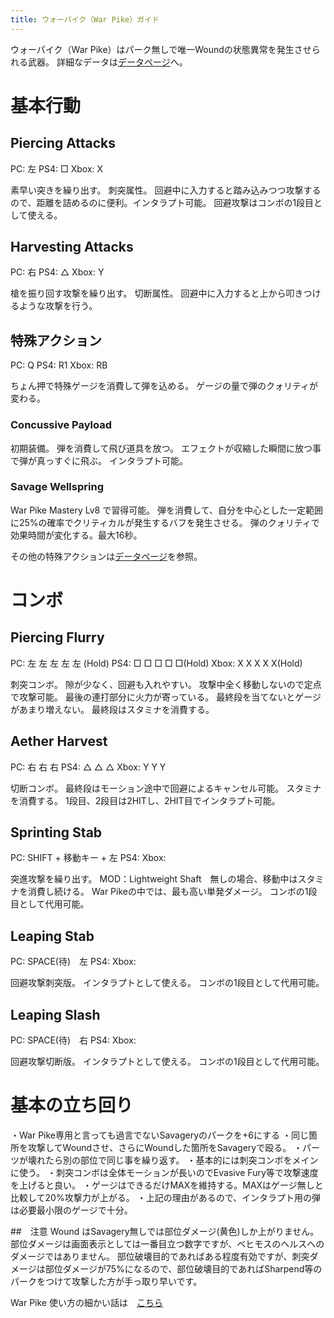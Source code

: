 ```yaml
---
title: ウォーパイク（War Pike）ガイド
---
```

ウォーパイク（War Pike）はパーク無しで唯一Woundの状態異常を発生させられる武器。
詳細なデータは[データページ](/data/warpike)へ。

# 基本行動

## Piercing Attacks

PC: 左
PS4: □
Xbox: X

素早い突きを繰り出す。
刺突属性。
回避中に入力すると踏み込みつつ攻撃するので、距離を詰めるのに便利。インタラプト可能。
回避攻撃はコンボの1段目として使える。

## Harvesting Attacks

PC: 右
PS4: △
Xbox: Y

槍を振り回す攻撃を繰り出す。
切断属性。
回避中に入力すると上から叩きつけるような攻撃を行う。

## 特殊アクション

PC: Q
PS4: R1
Xbox: RB

ちょん押で特殊ゲージを消費して弾を込める。
ゲージの量で弾のクォリティが変わる。

### Concussive Payload

初期装備。
弾を消費して飛び道具を放つ。
エフェクトが収縮した瞬間に放つ事で弾が真っすぐに飛ぶ。
インタラプト可能。

### Savage Wellspring

War Pike Mastery Lv8 で習得可能。
弾を消費して、自分を中心とした一定範囲に25%の確率でクリティカルが発生するバフを発生させる。
弾のクォリティで効果時間が変化する。最大16秒。

その他の特殊アクションは[データページ](/data/sword)を参照。

# コンボ

## Piercing Flurry

PC: 左 左 左 左 左
(Hold)
PS4: □ □ □ □ □(Hold)
Xbox: X X X X X(Hold)

刺突コンボ。
隙が少なく、回避も入れやすい。
攻撃中全く移動しないので定点で攻撃可能。
最後の連打部分に火力が寄っている。
最終段を当てないとゲージがあまり増えない。
最終段はスタミナを消費する。

## Aether Harvest

PC: 右 右 右
PS4: △ △ △
Xbox: Y Y Y

切断コンボ。
最終段はモーション途中で回避によるキャンセル可能。
スタミナを消費する。
1段目、2段目は2HITし、2HIT目でインタラプト可能。

## Sprinting Stab

PC: SHIFT + 移動キー + 左
PS4: 
Xbox: 

突進攻撃を繰り出す。
MOD：Lightweight Shaft　無しの場合、移動中はスタミナを消費し続ける。
War Pikeの中では、最も高い単発ダメージ。
コンボの1段目として代用可能。

## Leaping Stab

PC: SPACE(待)　左
PS4: 
Xbox: 

回避攻撃刺突版。
インタラプトとして使える。
コンボの1段目として代用可能。

## Leaping Slash

PC: SPACE(待)　右
PS4: 
Xbox: 

回避攻撃切断版。
インタラプトとして使える。
コンボの1段目として代用可能。

# 基本の立ち回り

・War Pike専用と言っても過言でないSavageryのパークを+6にする
・同じ箇所を攻撃してWoundさせ、さらにWoundした箇所をSavageryで殴る。
・パーツが壊れたら別の部位で同じ事を繰り返す。
・基本的には刺突コンボをメインに使う。
・刺突コンボは全体モーションが長いのでEvasive Fury等で攻撃速度を上げると良い。
・ゲージはできるだけMAXを維持する。MAXはゲージ無しと比較して20%攻撃力が上がる。
・上記の理由があるので、インタラプト用の弾は必要最小限のゲージで十分。

##　注意
Wound はSavagery無しでは部位ダメージ(黄色)しか上がりません。
部位ダメージは画面表示としては一番目立つ数字ですが、ベヒモスのヘルスへのダメージではありません。
部位破壊目的であればある程度有効ですが、刺突ダメージは部位ダメージが75%になるので、部位破壊目的であればSharpend等のパークをつけて攻撃した方が手っ取り早いです。

War Pike 使い方の細かい話は　[こちら](/basic/war-pike-ガイド)








